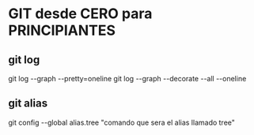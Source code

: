 # GIT desde CERO para PRINCIPIANTES

## git log
git log --graph --pretty=oneline
git log --graph --decorate --all --oneline

## git alias 

git config --global alias.tree "comando que sera el alias llamado tree"


